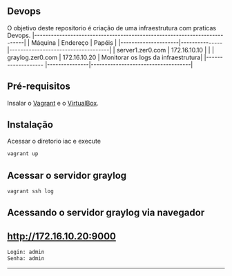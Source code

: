 ## Devops

O objetivo deste repositorio é criação de uma infraestrutura com praticas Devops.
|--------------------------------------------------------------------------|
| Máquina             | Endereço      | Papéis                             |
|---------------------|---------------|------------------------------------|
| server1.zer0.com    | 172.16.10.10  |                                    |
| graylog.zer0.com    | 172.16.10.20  | Monitorar os logs da infraestrutura|
|-------------------  |---------------|------------------------------------|

## Pré-requisitos

Insalar o [Vagrant](https://www.vagrantup.com/) e o [VirtualBox](https://www.virtualbox.org/).

Instalação
----------
Acessar o diretorio iac e execute
```bash
vagrant up 
```
## Acessar o servidor graylog
```bash
vagrant ssh log
```
## Acessando o servidor graylog via navegador
http://172.16.10.20:9000
----------------------------------
```bash
Login: admin
Senha: admin
```
----------------------------------
